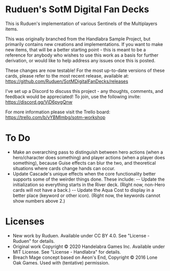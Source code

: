 # Ruduen's SotM Digital Fan Decks
This is Ruduen's implementation of various Sentinels of the Multiplayers items.

This was originally branched from the Handlabra Sample Project, but primarily contains new creations and implementations. If you want to make new items, that will be a better starting point - this is meant to be a reference for anybody who wishes to use this work as a basis for further derivation, or would like to help address any issues once this is posted.

These changes are now testable! For the most up-to-date versions of these cards, please refer to the most recent release, available at: https://github.com/Ruduen/SotMDigitalFanDecks/releases

I've set up a Discord to discuss this project - any thoughts, comments, and feedback would be appreciated! To join, use the following invite: https://discord.gg/VjD6pvgQnw

For more information please visit the Trello board: https://trello.com/b/vYBMImbg/sotm-workshop

# To Do

- Make an overarching pass to distinguish between hero actions (when a hero/character does something) and player actions (when a player does something), because Guise effects can blur the two, and theoretical situations where cards change hands can occur.
- Update Cascade's unique effects when the core functionality better supports some of the weirder things done. These include: 
-- Update the initialization so everything starts in the River deck. (Right now, non-Hero cards will not have a back.) 
-- Update the Aqua Cost to display in a better place (keyword or other icon). (Right now, the keywords cannot show numbers above 2.) 

# Licenses

- New work by Ruduen. Available under CC BY 4.0. See "License - Ruduen" for details.
- Original work Copyright © 2020 Handelabra Games Inc. Available under MIT License. See "License - Handlabra" for details.
- Breach Mage concept based on Aeon's End, Copyright © 2016 Lone Oak Games. Used with (tentative) permission. 
